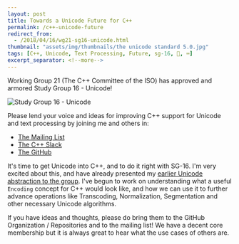 ```yaml
---
layout: post
title: Towards a Unicode Future for C++
permalink: /c++-unicode-future
redirect_from:
  - /2018/04/16/wg21-sg16-unicode.html
thumbnail: "assets/img/thumbnails/the unicode standard 5.0.jpg"
tags: [C++, Unicode, Text Processing, Future, sg-16, 🤝, ⌨️]
excerpt_separator: <!--more-->
---
```


Working Group 21 (The C++ Committee of the ISO) has approved and armored Study Group 16 - Unicode!

<!--more-->

![Study Group 16 - Unicode](https://avatars0.githubusercontent.com/u/37915533?s=200&v=4)

Please lend your voice and ideas for improving C++ support for Unicode and text processing by joining me and others in:


- [The Mailing List](https://www.open-std.org/mailman/listinfo/unicode)
- [The C++ Slack](https://cpplang.slack.com/messages/sg16-unicode)
- [The GitHub](https://github.com/sg16-unicode)

It's time to get Unicode into C++, and to do it right with SG-16. I'm very excited about this, and have already presented my [earlier Unicode abstraction to the group](/_presentations/unicode/sg16/2018.03.07%20-%20ThePhD%20-%20a%20rudimentary%20unicode%20abstraction.pdf). I've begun to work on understanding what a useful `Encoding` concept for C++ would look like, and how we can use it to further advance operations like Transcoding, Normalization, Segmentation and other necessary Unicode algorithms.

If you have ideas and thoughts, please do bring them to the GitHub Organization / Repositories and to the mailing list! We have a decent core membership but it is always great to hear what the use cases of others are.
